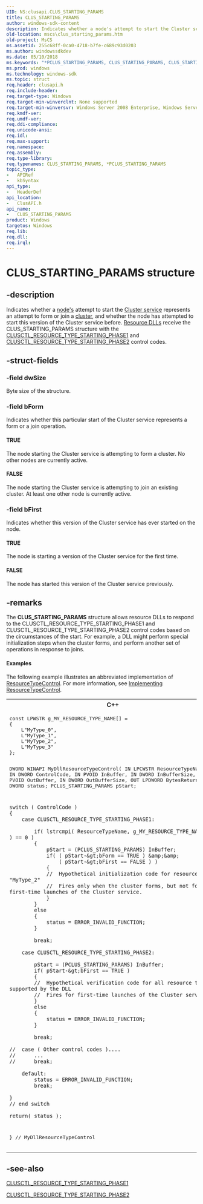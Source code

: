 ```yaml
---
UID: NS:clusapi.CLUS_STARTING_PARAMS
title: CLUS_STARTING_PARAMS
author: windows-sdk-content
description: Indicates whether a node's attempt to start the Cluster service represents an attempt to form or join a cluster, and whether the node has attempted to start this version of the Cluster service before.
old-location: mscs\clus_starting_params.htm
old-project: MsCS
ms.assetid: 255c68ff-0ca0-4718-b7fe-c689c93d0203
ms.author: windowssdkdev
ms.date: 05/10/2018
ms.keywords: "*PCLUS_STARTING_PARAMS, CLUS_STARTING_PARAMS, CLUS_STARTING_PARAMS structure [Failover Cluster], FALSE, PCLUS_STARTING_PARAMS, PCLUS_STARTING_PARAMS structure pointer [Failover Cluster], TRUE, _wolf_clus_starting_params, clusapi/CLUS_STARTING_PARAMS, clusapi/PCLUS_STARTING_PARAMS, mscs.clus_starting_params"
ms.prod: windows
ms.technology: windows-sdk
ms.topic: struct
req.header: clusapi.h
req.include-header: 
req.target-type: Windows
req.target-min-winverclnt: None supported
req.target-min-winversvr: Windows Server 2008 Enterprise, Windows Server 2008 Datacenter
req.kmdf-ver: 
req.umdf-ver: 
req.ddi-compliance: 
req.unicode-ansi: 
req.idl: 
req.max-support: 
req.namespace: 
req.assembly: 
req.type-library: 
req.typenames: CLUS_STARTING_PARAMS, *PCLUS_STARTING_PARAMS
topic_type:
-	APIRef
-	kbSyntax
api_type:
-	HeaderDef
api_location:
-	ClusAPI.h
api_name:
-	CLUS_STARTING_PARAMS
product: Windows
targetos: Windows
req.lib: 
req.dll: 
req.irql: 
---
```


# CLUS_STARTING_PARAMS structure


## -description


Indicates whether a  <a href="https://msdn.microsoft.com/4381e378-7bf2-4dbc-b56e-3fed33193d32">node's</a> attempt to start the  <a href="https://msdn.microsoft.com/90717d6e-f2a4-49a0-86b6-17de1c4bcfe4">Cluster service</a> represents an attempt to form or join a <a href="https://msdn.microsoft.com/library/windows/hardware/dn922625">cluster</a>, and whether the node has attempted to start this version of the Cluster service before.  <a href="https://msdn.microsoft.com/e1434102-afaf-4a35-887e-a434c628bd90">Resource DLLs</a> receive the CLUS_STARTING_PARAMS structure with the  <a href="https://msdn.microsoft.com/3a66a48c-ddd3-464c-8254-bf842dd174b2">CLUSCTL_RESOURCE_TYPE_STARTING_PHASE1</a> and  <a href="https://msdn.microsoft.com/5187e72c-2838-487b-a897-0b4f99f6f9df">CLUSCTL_RESOURCE_TYPE_STARTING_PHASE2</a> control codes.


## -struct-fields




### -field dwSize

Byte size of the structure.


### -field bForm

Indicates whether this particular start of the Cluster service represents a form or a join operation.



#### TRUE

The node starting the Cluster service is attempting to form a cluster. No other nodes are currently active.



#### FALSE

The node starting the Cluster service is attempting to join an existing cluster. At least one other node is currently active.


### -field bFirst

Indicates whether this version of the Cluster service has ever started on the node.



#### TRUE

The node is starting a version of the Cluster service for the first time.



#### FALSE

The node has started this version of the Cluster service previously.


## -remarks



The  <b>CLUS_STARTING_PARAMS</b> structure allows resource DLLs to respond to the CLUSCTL_RESOURCE_TYPE_STARTING_PHASE1 and CLUSCTL_RESOURCE_TYPE_STARTING_PHASE2 control codes based on the circumstances of the start. For example, a DLL might perform special initialization steps when the cluster forms, and perform another set of operations in response to joins.


#### Examples

The following example illustrates an abbreviated implementation of  <a href="https://msdn.microsoft.com/dc4a6e6e-f968-4502-88d0-dc692341528d">ResourceTypeControl</a>. For more information, see  <a href="https://msdn.microsoft.com/23d16976-1491-43d7-9dea-9cd8ae8086cb">Implementing ResourceTypeControl</a>.

<div class="code"><span codelanguage="ManagedCPlusPlus"><table>
<tr>
<th>C++</th>
</tr>
<tr>
<td>
<pre>const LPWSTR g_MY_RESOURCE_TYPE_NAME[] =
{
    L"MyType_0",
    L"MyType_1",
    L"MyType_2",
    L"MyType_3"
};

DWORD WINAPI MyDllResourceTypeControl(
    IN LPCWSTR ResourceTypeName,
    IN DWORD ControlCode,
    IN PVOID InBuffer,
    IN DWORD InBufferSize,
    OUT PVOID OutBuffer,
    IN DWORD OutBufferSize,
    OUT LPDWORD BytesReturned
)
{
    DWORD status;
    PCLUS_STARTING_PARAMS pStart;

    switch ( ControlCode )
    {
        case CLUSCTL_RESOURCE_TYPE_STARTING_PHASE1:

            if( lstrcmpi( ResourceTypeName, g_MY_RESOURCE_TYPE_NAME[2] ) == 0 )
            {
                pStart = (PCLUS_STARTING_PARAMS) InBuffer;
                if( ( pStart-&gt;bForm == TRUE ) &amp;&amp; 
                    ( pStart-&gt;bFirst == FALSE ) )
                {
                //  Hypothetical initialization code for resource type "MyType_2"
                //  Fires only when the cluster forms, but not for first-time launches of the Cluster service.
                }
            }
            else
            {
                status = ERROR_INVALID_FUNCTION;
            }

            break;

        case CLUSCTL_RESOURCE_TYPE_STARTING_PHASE2:

            pStart = (PCLUS_STARTING_PARAMS) InBuffer;
            if( pStart-&gt;bFirst == TRUE )
            {
            //  Hypothetical verification code for all resource types supported by the DLL
            //  Fires for first-time launches of the Cluster service
            }
            else
            {
                status = ERROR_INVALID_FUNCTION;
            }

            break;

    //  case ( Other control codes )....
    //      ...
    //      break;

        default:
            status = ERROR_INVALID_FUNCTION;
            break;

    }
    // end switch

    return( status );

}
// MyDllResourceTypeControl
</pre>
</td>
</tr>
</table></span></div>



## -see-also




<a href="https://msdn.microsoft.com/3a66a48c-ddd3-464c-8254-bf842dd174b2">CLUSCTL_RESOURCE_TYPE_STARTING_PHASE1</a>



<a href="https://msdn.microsoft.com/5187e72c-2838-487b-a897-0b4f99f6f9df">CLUSCTL_RESOURCE_TYPE_STARTING_PHASE2</a>
 

 

